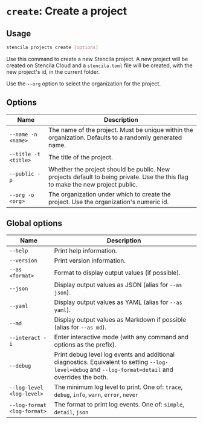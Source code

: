 <!-- Generated from doc comments in Rust. Do not edit. -->

# `create`: Create a project

## Usage

```sh
stencila projects create [options]
```

Use this command to create a new Stencila project. A new project will be created on Stencila Cloud and a `stencila.toml` file will be created, with the new project's id, in the current folder.

Use the `--org` option to select the organization for the project.



## Options

| Name | Description |
| --- | --- |
| `--name -n <name>` | The name of the project. Must be unique within the organization. Defaults to a randomly generated name. |
| `--title -t <title>` | The title of the project. |
| `--public -p` | Whether the project should be public. New projects default to being private. Use the this flag to make the new project public. |
| `--org -o <org>` | The organization under which to create the project. Use the organization's numeric id. |

## Global options

| Name | Description |
| --- | --- |
| `--help` | Print help information. |
| `--version` | Print version information. |
| `--as <format>` | Format to display output values (if possible). |
| `--json` | Display output values as JSON (alias for `--as json`). |
| `--yaml` | Display output values as YAML (alias for `--as yaml`). |
| `--md` | Display output values as Markdown if possible (alias for `--as md`). |
| `--interact -i` | Enter interactive mode (with any command and options as the prefix). |
| `--debug` | Print debug level log events and additional diagnostics. Equivalent to setting `--log-level=debug` and `--log-format=detail` and overrides the both. |
| `--log-level <log-level>` | The minimum log level to print. One of: `trace`, `debug`, `info`, `warn`, `error`, `never` |
| `--log-format <log-format>` | The format to print log events. One of: `simple`, `detail`, `json` |